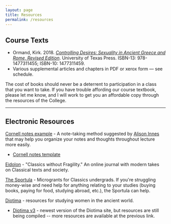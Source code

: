 ```yaml
---
layout: page
title: Resources
permalink: /resources
---
```


## Course Texts
- Ormand, Kirk. 2018. [*Controlling Desires: Sexuality in Ancient Greece and Rome, Revised Edition*](https://www.amazon.com/dp/1477311459/ref=cm_sw_em_r_mt_dp_U_efM.Db423NXT8 ). University of Texas Press. ISBN-13: 978-1477311455; ISBN-10: 1477311459.  
- Various supplemental articles and chapters in PDF or xerox form — see schedule.  

The cost of books should never be a deterrent to participation in a class that you want to take. If you have trouble affording our course textbook, please let me know, and I will work to get you an affordable copy through the resources of the College.  

***

## Electronic Resources
[Cornell notes example](https://alisoninnes.files.wordpress.com/2017/10/cornell-notes-quick-dirty-guide.pdf) - A note-taking method suggested by [Alison Innes](https://twitter.com/alisoninnes) that may help you organize your notes and thoughts throughout lecture more easily.  
- [Cornell notes template](https://alisoninnes.files.wordpress.com/2018/01/template-for-cornell-notes-unlined1.pdf)

[Eidolon](https://eidolon.pub) - "Classics without Fragility." An online journal with modern takes on Classical texts and society.  

[The Sportula](https://thesportula.wordpress.com/) - Microgrants for Classics undergrads. If you're struggling money-wise and need help for anything relating to your studies (buying books, paying for food, studying abroad, etc.), the Sportula can help.

[Diotima](https://diotimawcc.wordpress.com/) - resources for studying women in the ancient world.
- [Diotima v3](https://diotima-doctafemina.org/) - newest version of the Diotima site, but resources are still being compiled -- more resources are available at the previous link.
